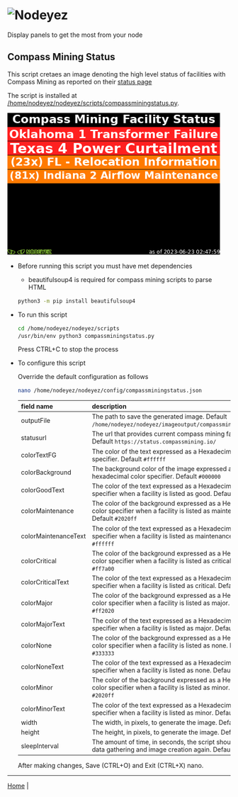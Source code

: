 # ![Nodeyez](../images/nodeyez.svg)
Display panels to get the most from your node

## Compass Mining Status

This script cretaes an image denoting the high level status of facilities with
Compass Mining as reported on their [status page](https://status.compassmining.io)

The script is installed at [/home/nodeyez/nodeyez/scripts/compassminingstatus.py](../scripts/compassminingstatus.py).

![sample image of compass mining status](../images/compassminingstatus.png)

* Before running this script you must have met dependencies

   - beautifulsoup4 is required for compass mining scripts to parse HTML

   ```sh
   python3 -m pip install beautifulsoup4
   ```

* To run this script

   ```sh
   cd /home/nodeyez/nodeyez/scripts
   /usr/bin/env python3 compassminingstatus.py
   ```

   Press CTRL+C to stop the process

* To configure this script

   Override the default configuration as follows

   ```sh
   nano /home/nodeyez/nodeyez/config/compassminingstatus.json
   ```

   | field name | description |
   | --- | --- |
   | outputFile | The path to save the generated image. Default `/home/nodeyez/nodeyez/imageoutput/compassminingstatus.png` |
   | statusurl | The url that provides current compass mining facility status. Default `https://status.compassmining.io/` |
   | colorTextFG | The color of the text expressed as a Hexadecimal color specifier. Default `#ffffff` |
   | colorBackground | The background color of the image expressed as a hexadecimal color specifier. Default `#000000` |
   | colorGoodText | The color of the text expressed as a Hexadecimal color specifier when a facility is listed as good. Default `#40ff40` |
   | colorMaintenance | The color of the background expressed as a Hexadecimal color specifier when a facility is listed as maintenance. Default `#2020ff` |
   | colorMaintenanceText | The color of the text expressed as a Hexadecimal color specifier when a facility is listed as maintenance. Default `#ffffff` | 
   | colorCritical | The color of the background expressed as a Hexadecimal color specifier when a facility is listed as critical. Default `#ff7a00` | 
   | colorCriticalText | The color of the text expressed as a Hexadecimal color specifier when a facility is listed as critical. Default `#ffffff` | 
   | colorMajor | The color of the background expressed as a Hexadecimal color specifier when a facility is listed as major. Default `#ff2020` |
   | colorMajorText | The color of the text expressed as a Hexadecimal color specifier when a facility is listed as major. Default `#ffffff` |  
   | colorNone | The color of the background expressed as a Hexadecimal color specifier when a facility is listed as none. Default `#333333` | 
   | colorNoneText | The color of the text expressed as a Hexadecimal color specifier when a facility is listed as none. Default `#ffffff` |
   | colorMinor | The color of the background expressed as a Hexadecimal color specifier when a facility is listed as minor. Default `#2020ff` |
   | colorMinorText | The color of the text expressed as a Hexadecimal color specifier when a facility is listed as minor. Default `#ffffff` |
   | width | The width, in pixels, to generate the image. Default `480` |
   | height | The height, in pixels, to generate the image. Default `320` |
   | sleepInterval | The amount of time, in seconds, the script should wait before data gathering and image creation again. Default `3600` |

   After making changes, Save (CTRL+O) and Exit (CTRL+X) nano.

---

[Home](../README.md) | 


